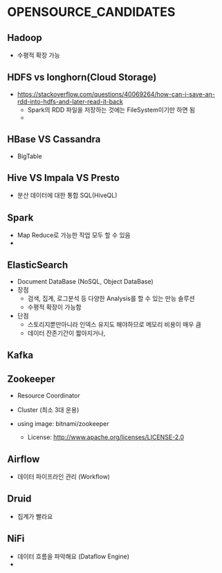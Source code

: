 # OPENSOURCE_CANDIDATES

## Hadoop
- 수평적 확장 가능 

## HDFS vs longhorn(Cloud Storage)
- https://stackoverflow.com/questions/40069264/how-can-i-save-an-rdd-into-hdfs-and-later-read-it-back
  - Spark의 RDD 파일을 저장하는 것에는 FileSystem이기만 하면 됨
  - 


## HBase VS Cassandra
- BigTable


## Hive VS Impala VS Presto
- 분산 데이터에 대한 통합 SQL(HiveQL)


## Spark
- Map Reduce로 가능한 작업 모두 할 수 있음
- 


## ElasticSearch
- Document DataBase (NoSQL, Object DataBase)
- 장점
  - 검색, 집계, 로그분석 등 다양한 Analysis를 할 수 있는 만능 솔루션
  - 수평적 확장이 가능함
- 단점
  - 스토리지뿐만아니라 인덱스 유지도 해야하므로 메모리 비용이 매우 큼
  - 데이터 잔존기간이 짧아지거나, 


## Kafka


## Zookeeper
- Resource Coordinator
- Cluster (최소 3대 운용)

- using image: bitnami/zookeeper
  - License: http://www.apache.org/licenses/LICENSE-2.0

## Airflow
- 데이터 파이프라인 관리 (Workflow)


## Druid
- 집계가 빨라요


## NiFi
- 데이터 흐름을 파악해요 (Dataflow Engine)
- 

